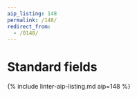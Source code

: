 ```yaml
---
aip_listing: 148
permalink: /148/
redirect_from:
  - /0148/
---
```


# Standard fields

{% include linter-aip-listing.md aip=148 %}
